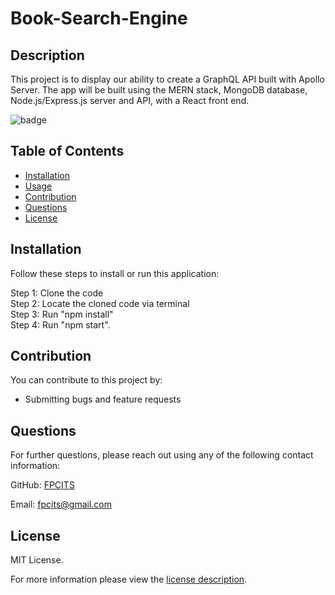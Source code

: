 # Book-Search-Engine

## Description

This project is to display our ability to create a GraphQL API built with Apollo Server. The app will be built using the MERN stack, MongoDB database, Node.js/Express.js server and API, with a React front end. 


![badge](https://img.shields.io/badge/license-MITLicense-brightorange)


## Table of Contents
  - [Installation](#installation)
  - [Usage](#usage)
  - [Contribution](#contribution)
  - [Questions](#questions)
  - [License](#license)
    
    
## Installation
    
  Follow these steps to install or run this application:

 Step 1: Clone the code <br>
 Step 2: Locate the cloned code via terminal <br>
 Step 3: Run "npm install" <br>
 Step 4: Run "npm start". <br>

      
## Contribution

You can contribute to this project by:
- Submitting bugs and feature requests
      
## Questions
      
  For further questions, please reach out using any of the following contact information:
  
  GitHub: [FPCITS](https://github.com/FPCITS)

  Email: [fpcits@gmail.com](mailto:fpcits@gmail.com)
    
## License

      
  MIT License.
      
  For more information please view the [license description](https://choosealicense.com/licenses/mit/).